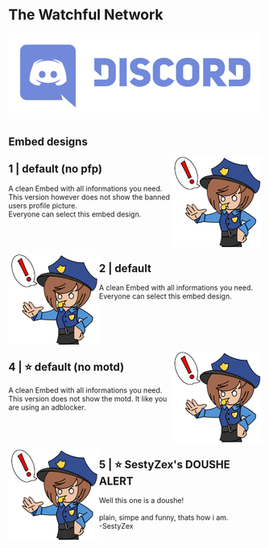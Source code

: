 # The Watchful Network

[![Discord](/images/discord.png)]([https://discord.gg/WjegsxEuAD](https://discord.gg/DA8uUuMhgF))

## Embed designs
<img align="right" height="180" src="/images/Embeds/1.png"/>

## 1 | default (no pfp)
A clean Embed with all informations you need.<br/>
This version however does not show the banned users profile picture.<br/>
Everyone can select this embed design.
<br clear="all"/>

<img align="left" height="180" src="/images/Embeds/2.png"/>

## 2 | default
A clean Embed with all informations you need.<br/>
Everyone can select this embed design.
<br clear="all"/>

<img align="right" height="180" src="/images/Embeds/4.png"/>

## 4 | ⭐️ default (no motd)
A clean Embed with all informations you need.<br/>
This version does not show the motd. It like you are using an adblocker.
<br clear="all"/>

<img align="left" height="180" src="/images/Embeds/5.png"/>

## 5 | ⭐️ SestyZex's DOUSHE ALERT
Well this one is a doushe!<br/>
<br/>
plain, simpe and funny, thats how i am.<br/>
 -SestyZex
